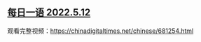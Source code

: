 <!--1652419832000-->
[每日一语 2022.5.12](https://chinadigitaltimes.net/chinese/681272.html)
------

<p>观看完整视频：<a href="https://chinadigitaltimes.net/chinese/681254.html">https://chinadigitaltimes.net/chinese/681254.html</a></p> <p><img src="https://chinadigitaltimes.net/chinese/files/2022/05/5.12.jpg" alt=""></p>

